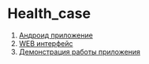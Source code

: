 # Health_case
1. [Андроид приложение](https://github.com/CriptoMikael/CP_Android_Health)
2. [WEB интерфейс](https://github.com/Sharp-Objects/dashboard)
3. [Демонстрация работы приложения](https://drive.google.com/file/d/17qEakNeIJFMy3eMMqYv90CEbVUuyNds2/view?usp=sharing)
